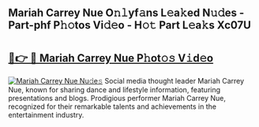 ## Mariah Carrey Nue O𝚗𝚕yf𝚊ns L𝚎a𝚔ed N𝚞𝚍es - Part-phf P𝚑𝚘tos Vi𝚍𝚎o - H𝚘𝚝 Part L𝚎a𝚔s Xc07U

# <h2><a href="http://kf53kr1.oniu.top/?m=Mariah+Carrey+Nue">🔗👉 🔴 Mariah Carrey Nue P𝚑ot𝚘𝚜 V𝚒d𝚎o</a></h2>

[![Mariah Carrey Nue Nu𝚍e𝚜](https://i.imgur.com/0qMVB7G.gif)](http://kf53kr1.oniu.top/?m=Mariah+Carrey+Nue)
Social media thought leader Mariah Carrey Nue, known for sharing dance and lifestyle information, featuring presentations and blogs. Prodigious performer Mariah Carrey Nue, recognized for their remarkable talents and achievements in the entertainment industry.  
